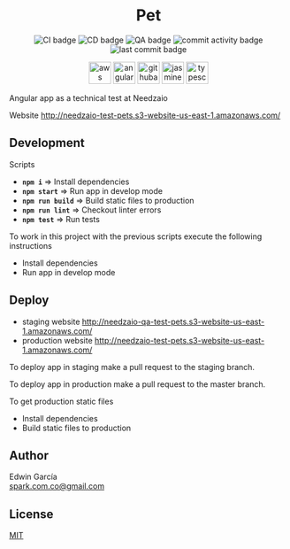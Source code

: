 <h1 align="center">Pet</h1>

<p align="center">
  <img src="https://github.com/edwintrumpet/admission-needzaio/workflows/CI/badge.svg" alt="CI badge">
  <img src="https://github.com/edwintrumpet/admission-needzaio/workflows/CD/badge.svg" alt="CD badge">
  <img src="https://github.com/edwintrumpet/admission-needzaio/workflows/QA/badge.svg" alt="QA badge">
  <img src="https://img.shields.io/github/commit-activity/m/edwintrumpet/admission-needzaio?logo=github" alt="commit activity badge">
  <img src="https://img.shields.io/github/last-commit/edwintrumpet/admission-needzaio?logo=github" alt="last commit badge">
</p>

<p align="center">
  <img src="https://devicons.github.io/devicon/devicon.git/icons/amazonwebservices/amazonwebservices-original-wordmark.svg" alt="aws" width="40" height="40"/>
  <img src="https://devicons.github.io/devicon/devicon.git/icons/angularjs/angularjs-plain.svg" alt="angular" width="40" height="40"/>
  <img src="https://simpleicons.org/icons/githubactions.svg" alt="githubaxctions" width="40" height="40"/>
  <img src="https://devicons.github.io/devicon/devicon.git/icons/jasmine/jasmine-plain-wordmark.svg" alt="jasmine" width="40" height="40"/>
  <img src="https://devicons.github.io/devicon/devicon.git/icons/typescript/typescript-plain.svg" alt="typescript" width="40" height="40"/>
</p>

Angular app as a technical test at Needzaio

Website http://needzaio-test-pets.s3-website-us-east-1.amazonaws.com/

## Development

Scripts

- **`npm i`** => Install dependencies
- **`npm start`** => Run app in develop mode
- **`npm run build`** => Build static files to production
- **`npm run lint`** => Checkout linter errors
- **`npm test`** => Run tests

To work in this project with the previous scripts execute the following instructions

- Install dependencies
- Run app in develop mode

## Deploy

- staging website http://needzaio-qa-test-pets.s3-website-us-east-1.amazonaws.com/
- production website http://needzaio-test-pets.s3-website-us-east-1.amazonaws.com/

To deploy app in staging make a pull request to the staging branch.

To deploy app in production make a pull request to the master branch.

To get production static files

- Install dependencies
- Build static files to production

## Author

Edwin García  
spark.com.co@gmail.com

## License

[MIT](./LICENSE)
